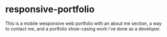 # responsive-portfolio
This is a mobile wesponsive web portfolio with an about me section, a way to contact me, and a portfolio show-casing work i've done as
a developer.
